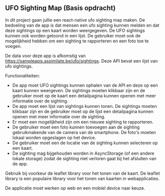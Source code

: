 ## UFO Sighting Map (Basis opdracht)

In dit project gaan jullie een react-native ufo sighting map maken. De bedoeling van de app is dat mensen een ufo sighting kunnen melden en dat deze sightings op een kaart worden weergegeven. De UFO sightings kunnen ook worden getoond in een lijst. De gebruiker moet ook de mogelijkheid hebben om een sighting te rapporteren en een foto toe te voegen.

De data voor deze app is afkomstig van https://sampleapis.assimilate.be/ufo/sightings. Deze API bevat een lijst van ufo sightings. 

Functionaliteiten:
- De app moet UFO sightings kunnen ophalen van de API en deze op een kaart kunnen weergeven. De sightings moeten klikbaar zijn en de gebruiker moet op de kaart een detailpagina kunnen openen met meer informatie over de sighting.
- De app moet een lijst van sightings kunnen tonen. De sightings moeten klikbaar zijn en de gebruiker moet op de lijst een detailpagina kunnen openen met meer informatie over de sighting.
- Er moet een mogelijkheid zijn om een nieuwe sighting te rapporteren. 
- De gebruiker moet een foto kunnen toevoegen aan de sighting gebruikmakende van de camera van de smartphone. De foto's moeten lokaal worden opgeslagen op het device.
- De gebruiker moet een de locatie van de sighting kunnen selecteren op een kaart.
- De sighting mag bijgehouden worden in AsyncStorage (of een andere lokale storage) zodat de sighting niet verloren gaat bij het afsluiten van de app.

Gebruik bij voorkeur de leaflet library voor het tonen van de kaart. De leaflet library is een populaire library voor het tonen van kaarten in webapplicaties. 

De applicatie moet werken op web en een mobiel device naar keuze.

